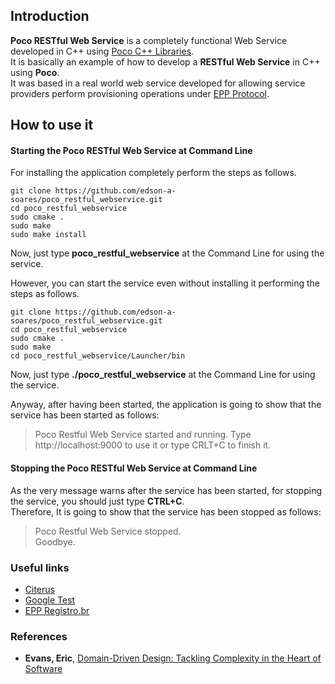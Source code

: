 ## Introduction

**Poco RESTful Web Service** is a completely functional Web Service developed in C++ using [Poco C++ Libraries](https://pocoproject.org/).  
It is basically an example of how to develop a **RESTful Web Service** in C++ using **Poco**.  
It was based in a real world web service developed for allowing service providers perform provisioning operations under [EPP Protocol](https://en.wikipedia.org/wiki/Extensible_Provisioning_Protocol).

## How to use it

#### Starting the Poco RESTful Web Service at Command Line

For installing the application completely perform the steps as follows.

```
git clone https://github.com/edson-a-soares/poco_restful_webservice.git 
cd poco_restful_webservice 
sudo cmake . 
sudo make 
sudo make install 
```

Now, just type **poco_restful_webservice** at the Command Line for using the service.

However, you can start the service even without installing it performing the steps as follows.

```
git clone https://github.com/edson-a-soares/poco_restful_webservice.git 
cd poco_restful_webservice 
sudo cmake . 
sudo make 
cd poco_restful_webservice/Launcher/bin
```

Now, just type **./poco_restful_webservice** at the Command Line for using the service.

Anyway, after having been started, the application is going to show that the service has been started as follows:

> Poco Restful Web Service started and running. 
> Type http://localhost:9000 to use it or type CRLT+C to finish it.

#### Stopping the Poco RESTful Web Service at Command Line

As the very message warns after the service has been started, for stopping the service, you should just type **CTRL+C**.  
Therefore, It is going to show that the service has been stopped as follows:

> Poco Restful Web Service stopped.  
> Goodbye.   


### Useful links ###

* [Citerus](https://github.com/citerus/dddsample-core)
* [Google Test](https://github.com/google/googletest/blob/master/googletest/docs/Primer.md)
* [EPP Registro.br](https://registro.br/tecnologia/provedor-hospedagem.html?secao=epp)

### References ###

* **Evans, Eric**, [Domain-Driven Design: Tackling Complexity in the Heart of Software](https://www.amazon.com.br/Domain-Driven-Design-Tackling-Complexity-Software/dp/0321125215)
